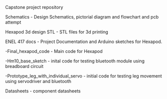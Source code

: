 Capstone project repository

Schematics - Design Schematics, pictorial diagram and flowchart and pcb attempt

Hexapod 3d design STL - STL files for 3d printing

ENEL 417 docs - Project Documentation and Arduino sketches for Hexapod.

-Final_hexapod_code - Main code for Hexapod

-Hm10_base_sketch - inital code for testing bluetooth module using breadboard circuit

-Prototype_leg_with_individual_servo - initial code for testing leg movement using servodriver and bluetooth

Datasheets - component datasheets
